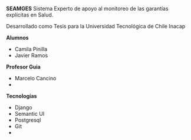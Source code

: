 **SEAMGES**
Sistema Experto de apoyo al monitoreo de las garantías explícitas en Salud.

Desarrollado como Tesis para la Universidad Tecnológica de Chile Inacap

**Alumnos**
*  Camila Pinilla
*  Javier Ramos


**Profesor Guia**
*  Marcelo Cancino
*  

**Tecnologías**
*  Django
*  Semantic UI
*  Postgresql
*  Git
*  